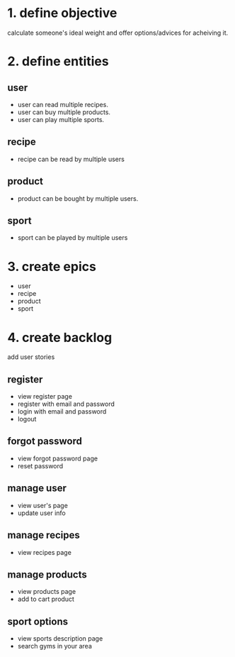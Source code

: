 # 1. define objective
calculate someone's ideal weight and offer options/advices for acheiving  it.

# 2. define entities

## user
- user can read multiple recipes.
- user can buy multiple products.
- user can play multiple sports.

## recipe

- recipe can be read by multiple users

## product
- product can be bought by multiple users.

## sport
- sport can be played by multiple users

# 3. create epics

- user
- recipe
- product
- sport

# 4. create backlog
 add user stories
 
## register
- view register page
- register with email and password
- login with email and password
- logout

## forgot password
- view forgot password page
- reset password

## manage user
- view user's page
- update user info

## manage recipes
- view recipes page

## manage products 
- view products page 
- add to cart product

## sport options
- view sports description page
- search gyms in your area 